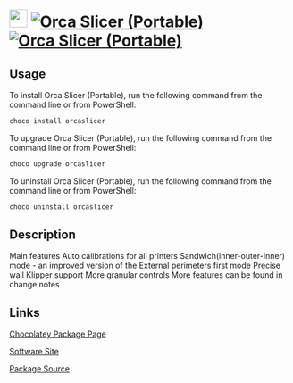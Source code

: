 ﻿# <img src="https://raw.githubusercontent.com/strausmann/ChocolateyPackages/36067a6ca0fde5ea168df1ebe192c9ffc55f614d/icons/orcaslicer.png" width="32" height="32"/> [![Orca Slicer (Portable)](https://img.shields.io/chocolatey/v/orcaslicer.svg?label=Orca+Slicer+(Portable))](https://community.chocolatey.org/packages/orcaslicer) [![Orca Slicer (Portable)](https://img.shields.io/chocolatey/dt/orcaslicer.svg)](https://community.chocolatey.org/packages/orcaslicer)

## Usage

To install Orca Slicer (Portable), run the following command from the command line or from PowerShell:

```powershell
choco install orcaslicer
```

To upgrade Orca Slicer (Portable), run the following command from the command line or from PowerShell:

```powershell
choco upgrade orcaslicer
```

To uninstall Orca Slicer (Portable), run the following command from the command line or from PowerShell:

```powershell
choco uninstall orcaslicer
```

## Description

Main features
Auto calibrations for all printers
Sandwich(inner-outer-inner) mode - an improved version of the External perimeters first mode
Precise wall
Klipper support
More granular controls
More features can be found in change notes
    

## Links

[Chocolatey Package Page](https://community.chocolatey.org/packages/orcaslicer)

[Software Site](https://github.com/SoftFever/OrcaSlicer)

[Package Source](https://github.com/strausmann/ChocolateyPackages/tree/master/automatic/orcaslicer)

